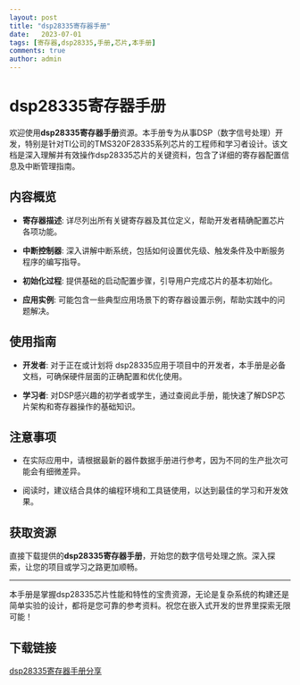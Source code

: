 ```yaml
---
layout: post
title: "dsp28335寄存器手册"
date:   2023-07-01
tags: [寄存器,dsp28335,手册,芯片,本手册]
comments: true
author: admin
---
```

# dsp28335寄存器手册

欢迎使用**dsp28335寄存器手册**资源。本手册专为从事DSP（数字信号处理）开发，特别是针对TI公司的TMS320F28335系列芯片的工程师和学习者设计。该文档是深入理解并有效操作dsp28335芯片的关键资料，包含了详细的寄存器配置信息及中断管理指南。

## 内容概览

- **寄存器描述**: 详尽列出所有关键寄存器及其位定义，帮助开发者精确配置芯片各项功能。
  
- **中断控制器**: 深入讲解中断系统，包括如何设置优先级、触发条件及中断服务程序的编写指导。

- **初始化过程**: 提供基础的启动配置步骤，引导用户完成芯片的基本初始化。

- **应用实例**: 可能包含一些典型应用场景下的寄存器设置示例，帮助实践中的问题解决。

## 使用指南

- **开发者**: 对于正在或计划将 dsp28335应用于项目中的开发者，本手册是必备文档，可确保硬件层面的正确配置和优化使用。
  
- **学习者**: 对DSP感兴趣的初学者或学生，通过查阅此手册，能快速了解DSP芯片架构和寄存器操作的基础知识。

## 注意事项

- 在实际应用中，请根据最新的器件数据手册进行参考，因为不同的生产批次可能会有细微差异。
  
- 阅读时，建议结合具体的编程环境和工具链使用，以达到最佳的学习和开发效果。

## 获取资源

直接下载提供的**dsp28335寄存器手册**，开始您的数字信号处理之旅。深入探索，让您的项目或学习之路更加顺畅。

---

本手册是掌握dsp28335芯片性能和特性的宝贵资源，无论是复杂系统的构建还是简单实验的设计，都将是您可靠的参考资料。祝您在嵌入式开发的世界里探索无限可能！

## 下载链接

[dsp28335寄存器手册分享](https://pan.quark.cn/s/f9949a596f3c)